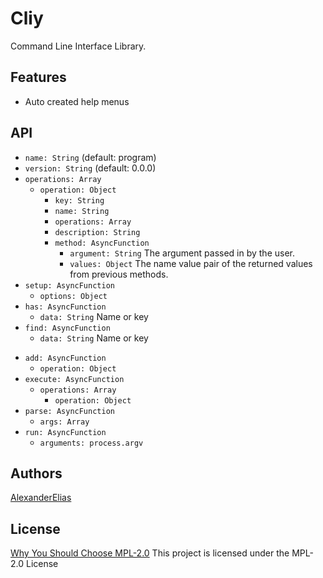 
# Cliy
Command Line Interface Library.

## Features
- Auto created help menus

## API
- `name: String` (default: program)
- `version: String` (default: 0.0.0)
- `operations: Array`
	- `operation: Object`
		- `key: String`
		- `name: String`
		- `operations: Array`
		- `description: String`
		- `method: AsyncFunction`
			- `argument: String` The argument passed in by the user.
			- `values: Object` The name value pair of the returned values from previous methods.
			<!-- - `operations: Array` The operations in order of invocation. -->
- `setup: AsyncFunction`
	- `options: Object`
- `has: AsyncFunction`
	- `data: String` Name or key
- `find: AsyncFunction`
	- `data: String` Name or key
<!-- - `remove: AsyncFunction`
	- `operation: Object` -->
- `add: AsyncFunction`
	- `operation: Object`
- `execute: AsyncFunction`
	- `operations: Array`
		- `operation: Object`
- `parse: AsyncFunction`
	- `args: Array`
- `run: AsyncFunction`
	- `arguments: process.argv`

## Authors
[AlexanderElias](https://github.com/AlexanderElias)

## License
[Why You Should Choose MPL-2.0](http://veldstra.org/2016/12/09/you-should-choose-mpl2-for-your-opensource-project.html)
This project is licensed under the MPL-2.0 License
